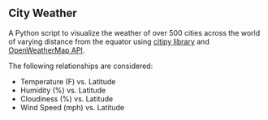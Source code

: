 ## City Weather
A Python script to visualize the weather of over 500 cities across the world of varying distance from the equator using [citipy library](https://pypi.python.org/pypi/citipy) and [OpenWeatherMap API](https://openweathermap.org/api).

The following relationships are considered:

* Temperature (F) vs. Latitude
* Humidity (%) vs. Latitude
* Cloudiness (%) vs. Latitude
* Wind Speed (mph) vs. Latitude
